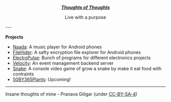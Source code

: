 ***[<p align="center"> Thoughts of Thoughts </p>](https://pranavagiligar.github.io/)***
<p align="center"> Live with a purpose </p>
---

**Projects**
  - [Naada](https://github.com/pranavagiligar/naada): A music player for Android phones
  - [FileHider](https://github.com/pranavagiligar/filehider): A safty encryption file explorer for Android phones
  - [ElectroPulse](https://github.com/pranavagiligar/electropulse): Bunch of programs for different electronics projects
  - [Velocity](https://github.com/pranavagiligar/velocity): An event management backend server
  - [Snake](): A console video game of grow a snake by make it eat food with contraints
  - [50BY365Plants](): Upcoming!

---

Insane thoughts of mine - Pranava Giligar (under [CC-BY-SA-4](https://github.com/pranavagiligar/pranavagiligar.github.io/blob/master/LICENSE.md))
